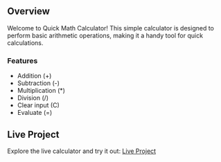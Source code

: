 ## Overview

Welcome to Quick Math Calculator! This simple calculator is designed to perform basic arithmetic operations, making it a handy tool for quick calculations.

### Features
- Addition (+)
- Subtraction (-)
- Multiplication (*)
- Division (/)
- Clear input (C)
- Evaluate (=)

## Live Project
Explore the live calculator and try it out: [Live Project](https://anuj846k.github.io/QuickMathCalc/)